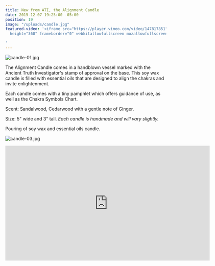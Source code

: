 ```yaml
---
title: New from ATI, the Alignment Candle
date: 2015-12-07 19:25:00 -05:00
position: 19
image: "/uploads/candle.jpg"
featured-video: '<iframe src="https://player.vimeo.com/video/147817851" width="640"
  height="360" frameborder="0" webkitallowfullscreen mozallowfullscreen allowfullscreen></iframe>

'
---
```


![candle-01.jpg](/uploads/candle-01.jpg)

The Alignment Candle comes in a handblown vessel marked with the Ancient Truth Investigator's stamp of approval on the base. This soy wax candle is filled with essential oils that are designed to align the chakras and invite enlightenment.

Each candle comes with a tiny pamphlet which offers guidance of use, as well as the Chakra Symbols Chart.

Scent: Sandalwood, Cedarwood with a gentle note of Ginger.

Size: 5" wide and 3" tall. *Each candle is handmade and will vary slightly.*

Pouring of soy wax and essential oils candle.

![candle-03.jpg](/uploads/candle-03.jpg)

<iframe src="https://player.vimeo.com/video/147817851" width="640" height="360" frameborder="0" webkitallowfullscreen mozallowfullscreen allowfullscreen></iframe>